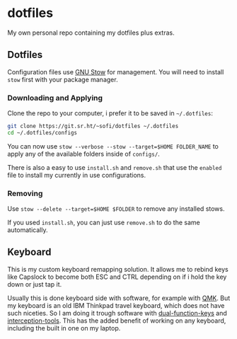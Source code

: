 # dotfiles

My own personal repo containing my dotfiles plus extras.


## Dotfiles

Configuration files use [GNU Stow](https://www.gnu.org/software/stow/) for
management. You will need to install `stow` first with your package manager.

### Downloading and Applying

Clone the repo to your computer, i prefer it to be saved in `~/.dotfiles`:

```bash
git clone https://git.sr.ht/~sofi/dotfiles ~/.dotfiles
cd ~/.dotfiles/configs
```

You can now use `stow --verbose --stow --target=$HOME FOLDER_NAME` to
apply any of the available folders inside of `configs/`.

There is also a easy to use `install.sh` and `remove.sh` that use the `enabled`
file to install my currently in use configurations.

### Removing

Use `stow --delete --target=$HOME $FOLDER` to remove any installed stows.

If you used `install.sh`, you can just use `remove.sh` to do the same
automatically.


## Keyboard

This is my custom keyboard remapping solution. It allows me to rebind keys like
Capslock to become both ESC and CTRL depending on if i hold the key down or
just tap it.

Usually this is done keyboard side with software, for example with
[QMK](https://qmk.fm/). But my keyboard is an old IBM Thinkpad travel keyboard,
which does not have such niceties. So I am doing it trough software with
[dual-function-keys](https://gitlab.com/interception/linux/plugins/dual-function-keys)
and [interception-tools](https://gitlab.com/interception/linux/tools).
This has the added benefit of working on any keyboard, including the built in
one on my laptop.
